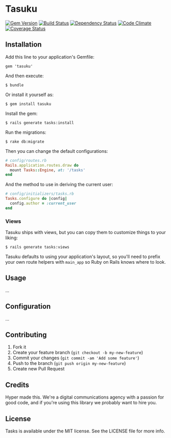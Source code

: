 # Tasuku

[![Gem Version](https://img.shields.io/gem/v/tasuku.svg)](https://rubygems.org/gems/tasuku)
[![Build Status](https://img.shields.io/travis/hyperoslo/tasuku.svg)](https://travis-ci.org/hyperoslo/tasuku)
[![Dependency Status](https://img.shields.io/gemnasium/hyperoslo/tasuku.svg)](https://gemnasium.com/hyperoslo/tasuku)
[![Code Climate](https://img.shields.io/codeclimate/github/hyperoslo/tasuku.svg)](https://codeclimate.com/github/hyperoslo/tasuku)
[![Coverage Status](https://img.shields.io/coveralls/hyperoslo/tasuku.svg)](https://coveralls.io/r/hyperoslo/tasuku)

## Installation

Add this line to your application's Gemfile:

    gem 'tasuku'

And then execute:

    $ bundle

Or install it yourself as:

    $ gem install tasuku

Install the gem:

    $ rails generate tasks:install

Run the migrations:

    $ rake db:migrate

Then you can change the default configurations:

```ruby
# config/routes.rb
Rails.application.routes.draw do
  mount Tasks::Engine, at: '/tasks'
end
```

And the method to use in deriving the current user:

```ruby
# config/initializers/tasks.rb
Tasks.configure do |config|
  config.author = :current_user
end
```

### Views

Tasuku ships with views, but you can copy them to customize things to your liking:

```
$ rails generate tasks:views
```

Tasuku defaults to using your application's layout, so you'll need to prefix your own route helpers with `main_app` so Ruby on Rails knows where to look.

## Usage

...

## Configuration

...

## Contributing

1. Fork it
2. Create your feature branch (`git checkout -b my-new-feature`)
3. Commit your changes (`git commit -am 'Add some feature'`)
4. Push to the branch (`git push origin my-new-feature`)
5. Create new Pull Request

## Credits

Hyper made this. We're a digital communications agency with a passion for good code,
and if you're using this library we probably want to hire you.

## License

Tasks is available under the MIT license. See the LICENSE file for more info.

